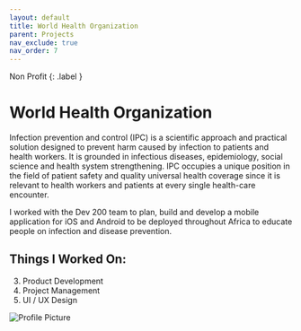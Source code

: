 ```yaml
---
layout: default
title: World Health Organization
parent: Projects
nav_exclude: true
nav_order: 7
---
```

Non Profit
{: .label }

# World Health Organization

Infection prevention and control (IPC) is a scientific approach and practical solution designed to prevent harm caused by infection to patients and health workers. It is grounded in infectious diseases, epidemiology, social science and health system strengthening. IPC occupies a unique position in the field of patient safety and quality universal health coverage since it is relevant to health workers and patients at every single health-care encounter. 

I worked with the Dev 200 team to plan, build and develop a mobile application for iOS and Android to be deployed throughout Africa to educate people on infection and disease prevention.
<br>

## Things I Worked On: 

3. Product Development
5. Project Management
7. UI / UX Design

![Profile Picture](../../assets/images/who.png "WHO")

